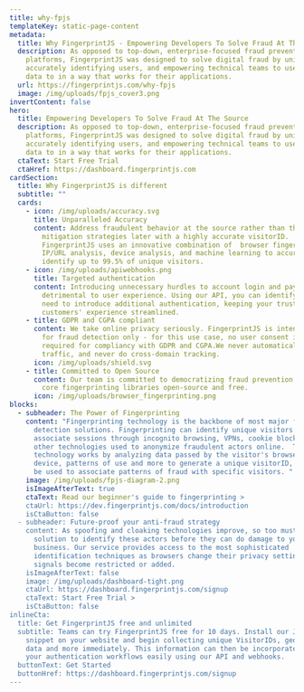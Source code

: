 ```yaml
---
title: why-fpjs
templateKey: static-page-content
metadata:
  title: Why FingerprintJS - Empowering Developers To Solve Fraud At The Source
  description: As opposed to top-down, enterprise-focused fraud prevention
    platforms, FingerprintJS was designed to solve digital fraud by uniquely and
    accurately identifying users, and empowering technical teams to use that
    data to in a way that works for their applications.
  url: https://fingerprintjs.com/why-fpjs
  image: /img/uploads/fpjs_cover3.png
invertContent: false
hero:
  title: Empowering Developers To Solve Fraud At The Source
  description: As opposed to top-down, enterprise-focused fraud prevention
    platforms, FingerprintJS was designed to solve digital fraud by uniquely and
    accurately identifying users, and empowering technical teams to use that
    data to in a way that works for their applications.
  ctaText: Start Free Trial
  ctaHref: https://dashboard.fingerprintjs.com
cardSection:
  title: Why FingerprintJS is different
  subtitle: ""
  cards:
    - icon: /img/uploads/accuracy.svg
      title: Unparalleled Accuracy
      content: Address fraudulent behavior at the source rather than through complex
        mitigation strategies later with a highly accurate visitorID.
        FingerprintJS uses an innovative combination of  browser fingerprinting,
        IP/URL analysis, device analysis, and machine learning to accurately
        identify up to 99.5% of unique visitors.
    - icon: /img/uploads/apiwebhooks.png
      title: Targeted authentication
      content: Introducing unnecessary hurdles to account login and payment can be
        detrimental to user experience. Using our API, you can identify when you
        need to introduce additional authentication, keeping your trusted
        customers' experience streamlined.
    - title: GDPR and CGPA compliant
      content: We take online privacy seriously. FingerprintJS is intended to be used
        for fraud detection only - for this use case, no user consent is
        required for compliancy with GDPR and CGPA.We never automatically track
        traffic, and never do cross-domain tracking.
      icon: /img/uploads/shield.svg
    - title: Committed to Open Source
      content: Our team is committed to democratizing fraud prevention by keeping our
        core fingerprinting libraries open-source and free.
      icon: /img/uploads/browser_fingerprinting.png
blocks:
  - subheader: The Power of Fingerprinting
    content: "Fingerprinting technology is the backbone of most major fraud
      detection solutions. Fingerprinting can identify unique visitors and
      associate sessions through incognito browsing, VPNs, cookie blockers and
      other technologies used to anonymize fraudulent actors online.  The
      technology works by analyzing data passed by the visitor's browser,
      device, patterns of use and more to generate a unique visitorID, which can
      be used to associate patterns of fraud with specific visitors. "
    image: /img/uploads/fpjs-diagram-2.png
    isImageAfterText: true
    ctaText: Read our beginner's guide to fingerprinting >
    ctaUrl: https://dev.fingerprintjs.com/docs/introduction
    isCtaButton: false
  - subheader: Future-proof your anti-fraud strategy
    content: As spoofing and cloaking technologies improve, so too must your
      solution to identify these actors before they can do damage to your
      business. Our service provides access to the most sophisticated
      identification techniques as browsers change their privacy settings and
      signals become restricted or added.
    isImageAfterText: false
    image: /img/uploads/dashboard-tight.png
    ctaUrl: https://dashboard.fingerprintjs.com/signup
    ctaText: Start Free Trial >
    isCtaButton: false
inlineCta:
  title: Get FingerprintJS free and unlimited
  subtitle: Teams can try FingerprintJS free for 10 days. Install our Javascript
    snippet on your website and begin collecting unique VisitorIDs, geolocation
    data and more immediately. This information can then be incorporated into
    your authentication workflows easily using our API and webhooks.
  buttonText: Get Started
  buttonHref: https://dashboard.fingerprintjs.com/signup
---
```

